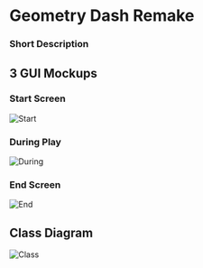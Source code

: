 # Geometry Dash Remake

### Short Description

## 3 GUI Mockups

### Start Screen

![Start]() 

### During Play

![During]() 

### End Screen

![End]() 

## Class Diagram

![Class]() 


